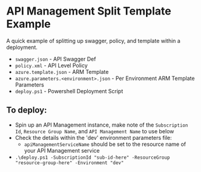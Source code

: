 # API Management Split Template Example

A quick example of splitting up swagger, policy, and template within a deployment.

- `swagger.json` - API Swagger Def
- `policy.xml` - API Level Policy
- `azure.template.json` - ARM Template
- `azure.parameters.<environment>.json` - Per Environment ARM Template Parameters
- `deploy.ps1` - Powershell Deployment Script


## To deploy: 
- Spin up an API Management instance, make note of the `Subscription Id`, `Resource Group Name`, and `API Management Name` to use below
- Check the details within the 'dev' environment parameters file:
    - `apiManagementServiceName` should be set to the resource name of your API Management service
- `.\deploy.ps1 -SubscriptionId "sub-id-here" -ResourceGroup "resource-group-here" -Environment "dev"`